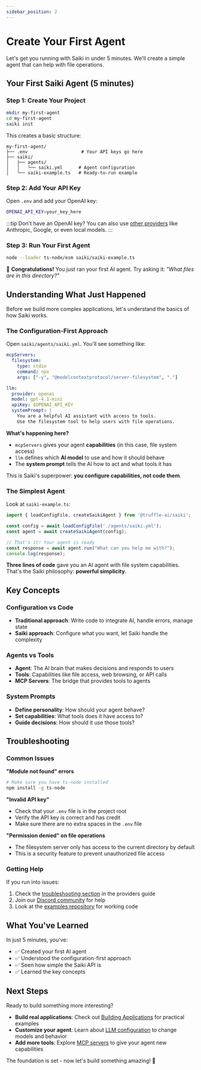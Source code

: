 ```yaml
---
sidebar_position: 2
---
```


# Create Your First Agent

Let's get you running with Saiki in under 5 minutes. We'll create a simple agent that can help with file operations.

## Your First Saiki Agent (5 minutes)

### Step 1: Create Your Project

```bash
mkdir my-first-agent
cd my-first-agent
saiki init
```

This creates a basic structure:
```
my-first-agent/
├── .env                    # Your API keys go here
├── saiki/
│   ├── agents/
│   │   └── saiki.yml      # Agent configuration
│   └── saiki-example.ts   # Ready-to-run example
```

### Step 2: Add Your API Key

Open `.env` and add your OpenAI key:
```bash
OPENAI_API_KEY=your_key_here
```

:::tip
Don't have an OpenAI key? You can also use [other providers](../../configuring-saiki/llm/providers) like Anthropic, Google, or even local models.
:::

### Step 3: Run Your First Agent

```bash
node --loader ts-node/esm saiki/saiki-example.ts
```

🎉 **Congratulations!** You just ran your first AI agent. Try asking it: *"What files are in this directory?"*

## Understanding What Just Happened

Before we build more complex applications, let's understand the basics of how Saiki works.

### The Configuration-First Approach

Open `saiki/agents/saiki.yml`. You'll see something like:

```yaml
mcpServers:
  filesystem:
    type: stdio
    command: npx
    args: ["-y", "@modelcontextprotocol/server-filesystem", "."]

llm:
  provider: openai
  model: gpt-4.1-mini
  apiKey: $OPENAI_API_KEY
  systemPrompt: |
    You are a helpful AI assistant with access to tools.
    Use the filesystem tool to help users with file operations.
```

**What's happening here?**
- `mcpServers` gives your agent **capabilities** (in this case, file system access)
- `llm` defines which **AI model** to use and how it should behave
- The **system prompt** tells the AI how to act and what tools it has

This is Saiki's superpower: **you configure capabilities, not code them**.

### The Simplest Agent

Look at `saiki-example.ts`:

```typescript
import { loadConfigFile, createSaikiAgent } from '@truffle-ai/saiki';

const config = await loadConfigFile('./agents/saiki.yml');
const agent = await createSaikiAgent(config);

// That's it! Your agent is ready
const response = await agent.run("What can you help me with?");
console.log(response);
```

**Three lines of code** gave you an AI agent with file system capabilities. That's the Saiki philosophy: **powerful simplicity**.

## Key Concepts

### Configuration vs Code
- **Traditional approach**: Write code to integrate AI, handle errors, manage state
- **Saiki approach**: Configure what you want, let Saiki handle the complexity

### Agents vs Tools
- **Agent**: The AI brain that makes decisions and responds to users
- **Tools**: Capabilities like file access, web browsing, or API calls
- **MCP Servers**: The bridge that provides tools to agents

### System Prompts
- **Define personality**: How should your agent behave?
- **Set capabilities**: What tools does it have access to?
- **Guide decisions**: How should it use those tools?

## Troubleshooting

### Common Issues

**"Module not found" errors**
```bash
# Make sure you have ts-node installed
npm install -g ts-node
```

**"Invalid API key"**
- Check that your `.env` file is in the project root
- Verify the API key is correct and has credit
- Make sure there are no extra spaces in the `.env` file

**"Permission denied" on file operations**
- The filesystem server only has access to the current directory by default
- This is a security feature to prevent unauthorized file access

### Getting Help

If you run into issues:
1. Check the [troubleshooting section](../../configuring-saiki/llm/providers#troubleshooting) in the providers guide
2. Join our [Discord community](https://discord.gg/GFzWFAAZcm) for help
3. Look at the [examples repository](../../getting-started/examples-demos) for working code

## What You've Learned

In just 5 minutes, you've:
- ✅ Created your first AI agent
- ✅ Understood the configuration-first approach
- ✅ Seen how simple the Saiki API is
- ✅ Learned the key concepts

## Next Steps

Ready to build something more interesting?

- **Build real applications**: Check out [Building Applications](./building-applications) for practical examples
- **Customize your agent**: Learn about [LLM configuration](../../configuring-saiki/llm/) to change models and behavior
- **Add more tools**: Explore [MCP servers](../../configuring-saiki/mcpServers) to give your agent new capabilities

The foundation is set - now let's build something amazing! 🚀 